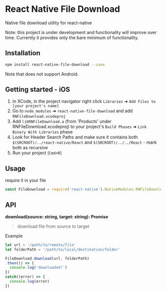 # React Native File Download

Native file download utility for react-native

Note: this project is under development and functionality will improve over time. Currently it provides only the bare minimum of functionality.

## Installation

```bash
npm install react-native-file-download --save
```

 Note that does not support Android.

## Getting started - iOS

1. In XCode, in the project navigator right click `Libraries` ➜ `Add Files to [your project's name]`
2. Go to `node_modules` ➜ `react-native-file-download` and add `RNFileDownload.xcodeproj`
3. Add `libRNFileDownload.a` (from 'Products' under RNFileDownload.xcodeproj) to your project's `Build Phases` ➜ `Link Binary With Libraries` phase
4. Look for Header Search Paths and make sure it contains both `$(SRCROOT)/../react-native/React` and `$(SRCROOT)/../../React` - mark both as recursive
5. Run your project (`Cmd+R`)

## Usage

require it in your file

```js
const FileDownload = require('react-native').NativeModules.RNFileDownload
```


## API

**download(source: string, target: string): Promise**

> download file from source to target

Example

```js
let url = '/path/to/remote/file'
let folderPath = '/path/to/local/destination/folder'

FileDownload.download(url, folderPath)
.then(() => {
  console.log('downloaded!')
})
catch((error) => {
  console.log(error)
})
```
